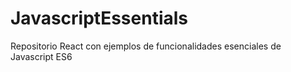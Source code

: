 # JavascriptEssentials
Repositorio React con ejemplos de funcionalidades esenciales de Javascript ES6
